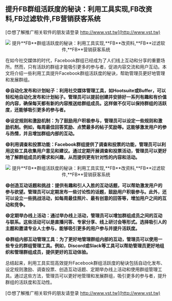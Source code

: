 ## **提升**FB**群组活跃度的秘诀：利用工具实现,**FB**改资料,**FB**过滤软件,**FB**营销获客系统**

[😍想了解推广相关软件的朋友请登录 http://www.vst.tw](http://www.vst.tw)

 <center><img src="https://vst.tw/MP4/tuiguang/png/2.png" alt="提升**FB**群组活跃度的秘诀：利用工具实现,**FB**改资料,**FB**过滤软件,**FB**营销获客系统"></center>

在如今社交媒体的时代，Facebook群组已经成为了人们线上互动和分享的重要场所。然而，只有活跃的群组才能吸引更多的参与者，促进内容交流和用户互动。本文将介绍一些利用工具提升Facebook群组活跃度的秘诀，帮助管理员更好地管理和发展群组。

**😄自动化发布和计划帖子：利用社交媒体管理工具，如Hootsuite或Buffer，可以轻松地自动化发布和计划帖子。管理员可以提前创建并安排好一系列有趣和有价值的内容，确保每天都有新的内容推送给群组成员。这样做不仅可以保持群组的活跃度，还能够吸引更多的参与者。**

**😄设定规则和激励机制：为了鼓励用户积极参与，管理员可以设定一些规则和激励机制。例如，每周最佳回答奖励、点赞最多的帖子奖励等。这能够激发用户的参与热情，并且增加群组内部的互动。**

**😄利用调查和投票功能：Facebook群组提供了调查和投票的功能，管理员可以利用这些工具收集用户意见和建议。通过定期开展调查和投票活动，管理员可以更好地了解群组成员的需求和兴趣，从而提供更有针对性的内容和活动。**

 <center><img src="https://vst.tw/MP4/tuiguang/png/3.png" alt="提升**FB**群组活跃度的秘诀：利用工具实现,**FB**改资料,**FB**过滤软件,**FB**营销获客系统"></center>

**😄创造互动话题和挑战：提供有趣和引人入胜的互动话题，可以帮助激发用户的参与欲望。管理员可以定期发布一些讨论性的话题，鼓励用户积极参与。此外，还可以设立一些挑战活动，如每周最佳照片、最有创意的回答等，增加用户之间的互动和竞争。**

**😄定期举办线上活动：通过举办线上活动，管理员可以增加群组成员之间的互动与联系。这些活动可以是直播问答、专家分享、线上研讨会等形式。选择吸引人的主题和邀请专业人士参与，能够吸引更多的用户参与并提升活跃度。**

**😄群组内部互动管理工具：为了更好地管理群组内部的互动，管理员可以使用一些专业的群组管理工具。例如，Discord或Slack等工具可以帮助管理员更好地组织和管理群组成员，提供更好的互动体验。**

总结起来，利用工具实现高效提升Facebook群组活跃度的秘诀包括自动化发布、设定规则激励、调查投票、创造互动话题、定期举办线上活动和使用群组管理工具。通过这些方法，管理员可以更好地管理和发展群组，吸引更多的参与者，提升群组的活跃度和互动性。

[😍想了解推广相关软件的朋友请登录 http://www.vst.tw](http://www.vst.tw)



